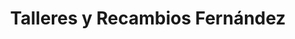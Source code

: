 ---
title: "Talleres y Recambios Fernández"
url: /aracena/talleres-y-recambios-fernandez/
shop: reparación de automóviles
---